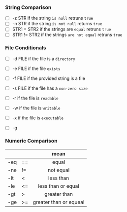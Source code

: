 

### String Comparison
- [ ] -z STR   if the string `is null` retruns `true`
- [ ] -n STR   if the string  `is not null` returns `true`
- [ ] STR1 = STR2 if the strings are `equal` retruns `true`
- [ ] STR1 != STR2 if the strings `are not equal` retruns `true`

### File Conditionals
- [ ] -d FILE if the file is a `directory`
- [ ] -e FILE if the file `exists`
- [ ] -f FILE if the provided string is a file
- [ ] -s FILE if the file has a `non-zero size`
- [ ] -r if the file is `readable`
- [ ] -w if the file is `writable`
- [ ] -x if the file is `executable`
- [ ] -g 


### Numeric Comparison
　|　|mean
---|---|:---:
 -eq | == |equal
 -ne | != |not equal
 -lt | < |less than
 -le | <= |less than or equal
 -gt | > |greater than
 -ge | >= |greater than or equeal
 
 

